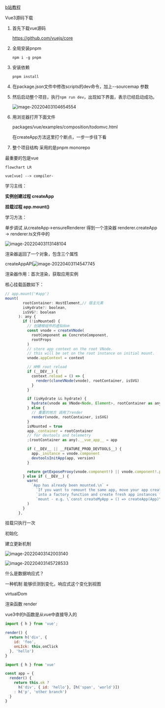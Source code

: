 [b站教程](https://www.bilibili.com/video/BV1bS4y1T7ng?p=4&spm_id_from=pageDriver)

Vue3源码下载  

1. 首先下载vue源码

   https://github.com/vuejs/core

2. 全局安装pnpm

   ```shell
   npm i -g pnpm
   ```

   

3. 安装依赖

   ```shell
   pnpm install
   ```

4. 在package.json文件中修改scripts的dev命令，加上--sourcemap 参数

5. 然后启动整个项目，执行`npm run dev`，出现如下界面，表示已经启动成功。

   ![image-20220403104654554](https://raw.githubusercontent.com/diandianyezi/typora-images/master/img/202204031046715.png)

6. 用浏览器打开下面文件

   packages/vue/examples/composition/todomvc.html

   在createApp方法这里打个断点，一步一步往下看

7. 整个项目结构 采用的是pnpm monorepo

最重要的包是vue

```mermaid
flowchart LR

vue[vue] --> compiler-
```

学习主线：

**实例创建过程  createApp**

**挂载过程  app.mount()**

学习方法： 

单步调试 从createApp->ensureRenderer 得到一个渲染器 renderer.createApp -> renderer.ts文件中的

![image-20220403113148104](https://raw.githubusercontent.com/diandianyezi/typora-images/master/img/202204031131150.png)

渲染器返回了一个对象，包含三个属性

createAppAPI![image-20220403114547745](https://raw.githubusercontent.com/diandianyezi/typora-images/master/img/202204031145814.png)

渲染器作用：首次渲染，获取应用实例

核心挂载函数如下：



```javascript
// app.mount('#app')
mount(
        rootContainer: HostElement,// 宿主元素
        isHydrate?: boolean,
        isSVG?: boolean
      ): any {
        if (!isMounted) {
          // 创建根组件的虚拟dom
          const vnode = createVNode(
            rootComponent as ConcreteComponent,
            rootProps
          )
          // store app context on the root VNode.
          // this will be set on the root instance on initial mount.
          vnode.appContext = context

          // HMR root reload
          if (__DEV__) {
            context.reload = () => {
              render(cloneVNode(vnode), rootContainer, isSVG)
            }
          }

          if (isHydrate && hydrate) {
            hydrate(vnode as VNode<Node, Element>, rootContainer as any)
          } else {
            // 重要的地方 调用了render
            render(vnode, rootContainer, isSVG)
          }
          isMounted = true
          app._container = rootContainer
          // for devtools and telemetry
          ;(rootContainer as any).__vue_app__ = app

          if (__DEV__ || __FEATURE_PROD_DEVTOOLS__) {
            app._instance = vnode.component
            devtoolsInitApp(app, version)
          }

          return getExposeProxy(vnode.component!) || vnode.component!.proxy
        } else if (__DEV__) {
          warn(
            `App has already been mounted.\n` +
              `If you want to remount the same app, move your app creation logic ` +
              `into a factory function and create fresh app instances for each ` +
              `mount - e.g. \`const createMyApp = () => createApp(App)\``
          )
        }
      },
```

挂载只执行一次

初始化

建立更新机制

 



![image-20220403142003140](https://raw.githubusercontent.com/diandianyezi/typora-images/master/img/202204031420291.png)

![image-20220403145728533](https://raw.githubusercontent.com/diandianyezi/typora-images/master/img/202204031457624.png)



什么是数据响应式？

一种机制 能够侦测到变化，响应式这个变化到视图



virtualDom

渲染函数  render

vue3中的h函数是从vue中直接导入的

```javascript
import { h } from 'vue';

render() {
  return h('div', {
    id: 'foo',
    onLIck: this,onClick
  }, 'hello')
}
```



```javascript
import { h } from 'vue'

const app = {
  render() {
    return this.ok ?
      h('div', { id: 'hello'}, [h('span', 'world')])
    : h('p', 'other branch')
  }
}
```

